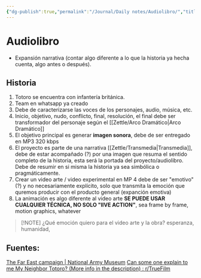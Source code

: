 ```yaml
---
{"dg-publish":true,"permalink":"/Journal/Daily notes/Audiolibro/","title":"Audiolibro","updated":"2023-11-25T12:06:13.247-05:00"}
---
```



# Audiolibro

- Expansión narrativa (contar algo diferente a lo que la historia ya hecha cuenta, algo antes o después).

## Historia

1. Totoro se encuentra con infantería británica.
2. Team en whatsapp ya creado
3. Debe de caracterizarse las voces de los personajes, audio, música, etc.
4. Inicio, objetivo, nudo, conflicto, final, resolución, el final debe ser transformador del personaje según el [[Zettle/Arco Dramático\|Arco Dramático]]
5. El objetivo principal es generar **imagen sonora**, debe de ser entregado en MP3 320 kbps 
6. El proyecto es parte de una narrativa [[Zettle/Transmedia\|Transmedia]], debe de estar acompañado (?) por una imagen que resuma el sentido completo de la historia, esta será la portada del proyecto/audiolibro. Debe de resumir en si misma la historia ya sea simbólica o pragmáticamente.
7. Crear un video arte / video experimental en MP 4 debe de ser "emotivo" (?) y no necesariamente explícito, solo que transmita la emoción que quremos producir con el producto general (expanción emotiva)
8. La animación es algo diferente al video arte  **SE PUEDE USAR CUALQUIER TÉCNICA, NO SOLO "lIVE ACTION"**, sea frame by frame, motion graphics, whatever


> [!NOTE] ¿Qué emoción quiero para el video arte y la obra?
>  esperanza, humanidad, 


## Fuentes:
[The Far East campaign | National Army Museum](https://www.nam.ac.uk/explore/far-east-campaign)
[Can some one explain to me My Neighbor Totoro? (More info in the description) : r/TrueFilm](https://www.reddit.com/r/TrueFilm/comments/1gxr9d/can_some_one_explain_to_me_my_neighbor_totoro/)

